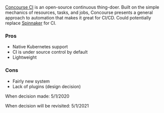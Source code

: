 [Concourse CI](https://concourse-ci.org/) is an open-source continuous thing-doer. Built on the simple mechanics of resources, tasks, and jobs, Concourse presents a general approach to automation that makes it great for CI/CD. Could potentially replace [Spinnaker]() for CI.

### Pros
* Native Kubernetes support
* CI is under source control by default
* Lightweight

### Cons
* Fairly new system
* Lack of plugins (design decision)

When decision made: 5/1/2020

When decision will be revisited: 5/1/2021
